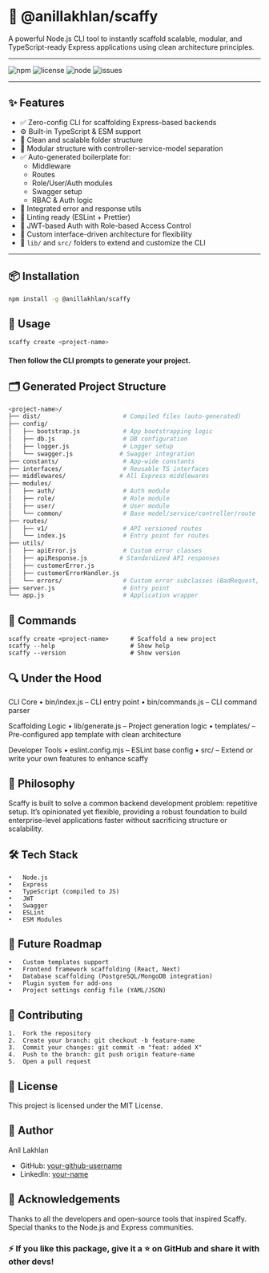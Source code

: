 # 🚀 @anillakhlan/scaffy

A powerful Node.js CLI tool to instantly scaffold scalable, modular, and TypeScript-ready Express applications using clean architecture principles.

---

![npm](https://img.shields.io/npm/v/@anillakhlan/scaffy)
![license](https://img.shields.io/npm/l/@anillakhlan/scaffy)
![node](https://img.shields.io/node/v/@anillakhlan/scaffy)
![issues](https://img.shields.io/github/issues/anillakhlan/scaffy)

---

## ✨ Features

- ✅ Zero-config CLI for scaffolding Express-based backends
- ⚙️ Built-in TypeScript & ESM support
- 📁 Clean and scalable folder structure
- 🧱 Modular structure with controller-service-model separation
- ✅ Auto-generated boilerplate for:
  - Middleware
  - Routes
  - Role/User/Auth modules
  - Swagger setup
  - RBAC & Auth logic
- 🧪 Integrated error and response utils
- 🧹 Linting ready (ESLint + Prettier)
- 🔐 JWT-based Auth with Role-based Access Control
- 🧰 Custom interface-driven architecture for flexibility
- 🧪 `lib/` and `src/` folders to extend and customize the CLI

---

## 📦 Installation

```bash
npm install -g @anillakhlan/scaffy
```


## 🚀 Usage

```bash
scaffy create <project-name>
```

#### Then follow the CLI prompts to generate your project.


## 🗂️ Generated Project Structure
```bash
<project-name>/
├── dist/                       # Compiled files (auto-generated)
├── config/
│   ├── bootstrap.js            # App bootstrapping logic
│   ├── db.js                   # DB configuration
│   ├── logger.js               # Logger setup
│   └── swagger.js             # Swagger integration
├── constants/                  # App-wide constants
├── interfaces/                 # Reusable TS interfaces
├── middlewares/               # All Express middlewares
├── modules/
│   ├── auth/                   # Auth module
│   ├── role/                   # Role module
│   ├── user/                   # User module
│   └── common/                 # Base model/service/controller/route
├── routes/
│   ├── v1/                     # API versioned routes
│   └── index.js                # Entry point for routes
├── utils/
│   ├── apiError.js             # Custom error classes
│   ├── apiResponse.js         # Standardized API responses
│   ├── customerError.js
│   ├── customerErrorHandler.js
│   └── errors/                 # Custom error subclasses (BadRequest, Conflict, etc.)
├── server.js                   # Entry point
└── app.js                      # Application wrapper
```

## 🔧 Commands

```
scaffy create <project-name>      # Scaffold a new project
scaffy --help                     # Show help
scaffy --version                  # Show version
```


## 🔍 Under the Hood

CLI Core
	•	bin/index.js – CLI entry point
	•	bin/commands.js – CLI command parser

Scaffolding Logic
	•	lib/generate.js – Project generation logic
	•	templates/ – Pre-configured app template with clean architecture

Developer Tools
	•	eslint.config.mjs – ESLint base config
	•	src/ – Extend or write your own features to enhance scaffy


##  🧠 Philosophy

Scaffy is built to solve a common backend development problem: repetitive setup. It’s opinionated yet flexible, providing a robust foundation to build enterprise-level applications faster without sacrificing structure or scalability.

## 🛠️ Tech Stack
	•	Node.js
	•	Express
	•	TypeScript (compiled to JS)
	•	JWT
	•	Swagger
	•	ESLint
	•	ESM Modules


## 📌 Future Roadmap
	•	Custom templates support
	•	Frontend framework scaffolding (React, Next)
	•	Database scaffolding (PostgreSQL/MongoDB integration)
	•	Plugin system for add-ons
	•	Project settings config file (YAML/JSON)


## 🤝 Contributing
	1.	Fork the repository
	2.	Create your branch: git checkout -b feature-name
	3.	Commit your changes: git commit -m "feat: added X"
	4.	Push to the branch: git push origin feature-name
	5.	Open a pull request

## 📜 License

This project is licensed under the MIT License.


## 📣 Author

Anil Lakhlan
- GitHub: [your-github-username](https://github.com/anillakhlan21)
- LinkedIn: [your-name](https://www.linkedin.com/in/anilkumar2107)


## 🙌 Acknowledgements

Thanks to all the developers and open-source tools that inspired Scaffy. Special thanks to the Node.js and Express communities.

### ⚡ If you like this package, give it a ⭐ on GitHub and share it with other devs!


